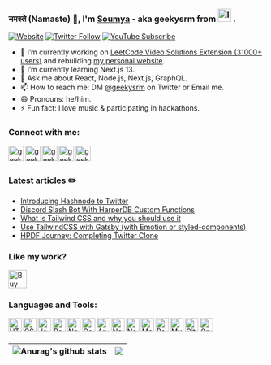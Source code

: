 ### नमस्ते (Namaste) 🙏, I'm [Soumya](https://soumya.dev) - aka geekysrm from <img  alt="India" width="26px" src="https://res.cloudinary.com/geekysrm/image/upload/v1637359363/383px-Flag_of_India.svg.png" /> .

[![Website](https://img.shields.io/website?label=soumya.dev&style=for-the-badge&url=https%3A%2F%2Fsoumya.dev)](https://soumya.dev)
[![Twitter Follow](https://img.shields.io/twitter/follow/geekysrm?color=1DA1F2&logo=twitter&style=for-the-badge)](https://twitter.com/intent/follow?original_referer=https%3A%2F%2Fgithub.com%2Fgeekysrm&screen_name=geekysrm)
[![YouTube Subscribe](https://img.shields.io/youtube/channel/subscribers/UCqKrGtVLNmnp4V6LpbqXKqQ?label=SUBSCRIBE%20on%20Youtube&style=for-the-badge)](https://link.soumya.dev/youtube)


- 🔭 I’m currently working on [LeetCode Video Solutions Extension (31000+ users)](https://chrome.google.com/webstore/detail/leetcode-video-solutions/ilnmgkahgjdpkoliooildngldmilhelm?hl=en) and rebuilding [my personal website](https://soumya.dev).
- 🌱 I’m currently learning Next.js 13.
- 💬 Ask me about React, Node.js, Next.js, GraphQL.
- 📫 How to reach me: DM [@geekysrm](https://twitter.com/geekysrm) on Twitter or Email me.
- 😄 Pronouns: he/him.
- ⚡ Fun fact: I love music & participating in hackathons.

### Connect with me:
<a href="https://soumya.dev">
  <img align="left" alt="geekysrm's website" width="30px" src="https://res.cloudinary.com/geekysrm/image/upload/v1637358318/841364.png" />
</a>
<a href="https://twitter.com/geekysrm">
  <img align="left" alt="geekysrm's Twitter" width="30px" src="https://res.cloudinary.com/geekysrm/image/upload/v1637358370/2111703.png" />
</a>
<a href="https://www.linkedin.com/in/geekysrm">
  <img align="left" alt="geekysrm's LinkedIn" width="30px" src="https://res.cloudinary.com/geekysrm/image/upload/v1637358428/2111465.png" />
</a>
<a href="https://link.soumya.dev/youtube">
  <img align="left" alt="geekysrm's YouTube Channel" width="30px" src="https://res.cloudinary.com/geekysrm/image/upload/v1637358478/725300.png" />
</a>
<a href="https://www.twitch.tv/geekysrm">
  <img align="left" alt="geekysrm's Twitch Channel" width="30px" src="https://res.cloudinary.com/geekysrm/image/upload/v1637358539/733577.png" />
</a> <br /> 
 <br /> 

### Latest articles ✏️ <br />
- [Introducing Hashnode to Twitter](https://geekysrm.hashnode.dev/introducing-hashnode-to-twitter)
- [Discord Slash Bot With HarperDB Custom Functions](https://soumya.dev/discord-slash-bot-with-harperdb-custom-functions)
- [What is Tailwind CSS and why you should use it](https://soumya.dev/what-is-tailwind-css)
- [Use TailwindCSS with Gatsby (with Emotion or styled-components)](https://soumya.dev/tailwindcss-gatsby-styled-emotion)
- [HPDF Journey: Completing Twitter Clone](https://soumya.dev/hpdf-journey-twitter-clone)

### Like my work?

<a href='https://coffee.soumya.dev/' target='_blank'><img height='36' style='border:0px;height:36px;' src='https://cdn.buymeacoffee.com/buttons/default-orange.png' border='0' alt='Buy Me a Coffee' /></a> <br /> 
 
### Languages and Tools:

<a href="https://developer.mozilla.org/en-US/docs/Web/Guide/HTML/HTML5" target="_blank" rel="noopener noreferrer"><img align="left" alt="HTML 5" width="26px" src="https://res.cloudinary.com/geekysrm/image/upload/v1637358622/html.png" /></a>
<a href="https://developer.mozilla.org/en-US/docs/Web/CSS" target="_blank" rel="noopener noreferrer"><img align="left" alt="CSS 3" width="26px" src="https://res.cloudinary.com/geekysrm/image/upload/v1637358652/css.png" /></a>
<a href="https://developer.mozilla.org/en-US/docs/Web/JavaScript" target="_blank" rel="noopener noreferrer"><img align="left" alt="JavaScript" width="26px" src="https://res.cloudinary.com/geekysrm/image/upload/v1637358687/javascript.png" /></a>
<a href="https://reactjs.org/" target="_blank" rel="noopener noreferrer"><img align="left" alt="React" width="26px" src="https://res.cloudinary.com/geekysrm/image/upload/v1637358718/react.png" /></a>
<a href="https://nextjs.org/" target="_blank" rel="noopener noreferrer"><img align="left" alt="Next.js" width="26px" src="https://res.cloudinary.com/geekysrm/image/upload/v1637358749/1280px-Nextjs-logo.svg.png" /></a>
<a href="https://www.gatsbyjs.com/" target="_blank" rel="noopener noreferrer"><img align="left" alt="Gatsby" width="26px" src="https://res.cloudinary.com/geekysrm/image/upload/v1637358774/gatsby.png" /></a>
<a href="https://angular.io/" target="_blank" rel="noopener noreferrer"><img align="left" alt="Angular" width="26px" src="https://res.cloudinary.com/geekysrm/image/upload/v1637358805/angular.png" /></a>
<a href="https://nodejs.org/" target="_blank" rel="noopener noreferrer"><img align="left" alt="Node.js" width="26px" src="https://res.cloudinary.com/geekysrm/image/upload/v1637358848/nodejs.png" /></a>
<a href="https://java.com/" target="_blank" rel="noopener noreferrer"><img align="left" alt="Node.js" width="26px" src="https://res.cloudinary.com/geekysrm/image/upload/v1637358876/java.png" /></a>
<a href="https://www.mongodb.com/" target="_blank" rel="noopener noreferrer"><img align="left" alt="MongoDB" width="26px" src="https://res.cloudinary.com/geekysrm/image/upload/v1637358912/mongodb.png" /></a>
<a href="https://www.postgresql.org/" target="_blank" rel="noopener noreferrer"><img align="left" alt="PostgreSQL" width="26px" src="https://res.cloudinary.com/geekysrm/image/upload/v1637358943/postgresql.png" /></a>
<a href="https://www.mysql.com/" target="_blank" rel="noopener noreferrer"><img align="left" alt="MySQL" width="26px" src="https://res.cloudinary.com/geekysrm/image/upload/v1637358981/mysql.png" /></a>
<a href="https://git-scm.com/" target="_blank" rel="noopener noreferrer"><img align="left" alt="Git" width="26px" src="https://res.cloudinary.com/geekysrm/image/upload/v1637359018/git.png" /></a>
<a href="https://www.graphql.com/" target="_blank" rel="noopener noreferrer"><img align="left" alt="GraphQL" width="26px" src="https://res.cloudinary.com/geekysrm/image/upload/v1637359051/graphql.png" /></a>


<br />
<br />

| <img align="center" src="https://github-readme-stats.vercel.app/api?username=geekysrm&show_icons=true&include_all_commits=true&theme=buefy&hide_border=true" alt="Anurag's github stats" /> | <img align="center" src="https://github-readme-stats.vercel.app/api/top-langs/?username=geekysrm&layout=compact&theme=buefy&hide_border=true" /> |
| ------------- | ------------- |
